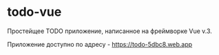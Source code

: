 # todo-vue

Простейщее TODO приложение, написанное на фреймворке Vue v.3.

Приложение доступно по адресу - https://todo-5dbc8.web.app
